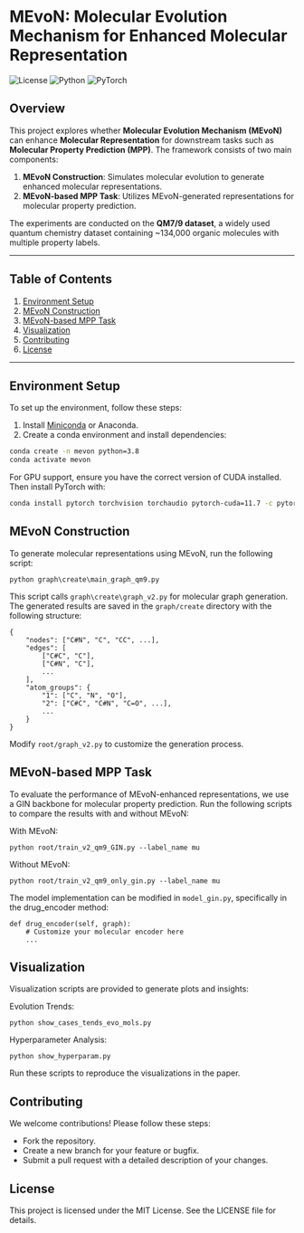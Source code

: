 # MEvoN: Molecular Evolution Mechanism for Enhanced Molecular Representation

![License](https://img.shields.io/badge/license-MIT-blue)
![Python](https://img.shields.io/badge/python-3.7%2B-green)
![PyTorch](https://img.shields.io/badge/pytorch-1.8%2B-orange)

## Overview

This project explores whether **Molecular Evolution Mechanism (MEvoN)** can enhance **Molecular Representation** for downstream tasks such as **Molecular Property Prediction (MPP)**. The framework consists of two main components:
1. **MEvoN Construction**: Simulates molecular evolution to generate enhanced molecular representations.
2. **MEvoN-based MPP Task**: Utilizes MEvoN-generated representations for molecular property prediction.

The experiments are conducted on the **QM7/9 dataset**, a widely used quantum chemistry dataset containing ~134,000 organic molecules with multiple property labels.

---

## Table of Contents
1. [Environment Setup](#environment-setup)
2. [MEvoN Construction](#mevon-construction)
3. [MEvoN-based MPP Task](#mevon-based-mpp-task)
4. [Visualization](#visualization)
5. [Contributing](#contributing)
6. [License](#license)

---

## Environment Setup

To set up the environment, follow these steps:

1. Install [Miniconda](https://docs.conda.io/en/latest/miniconda.html) or Anaconda.
2. Create a conda environment and install dependencies:

```bash
conda create -n mevon python=3.8
conda activate mevon
```

For GPU support, ensure you have the correct version of CUDA installed. Then install PyTorch with:


```bash
conda install pytorch torchvision torchaudio pytorch-cuda=11.7 -c pytorch -c nvidia
```


## MEvoN Construction

To generate molecular representations using MEvoN, run the following script:

```
python graph\create\main_graph_qm9.py
```

This script calls ```graph\create\graph_v2.py``` for molecular graph generation. The generated results are saved in the ```graph/create``` directory with the following structure:

```
{
    "nodes": ["C#N", "C", "CC", ...],
    "edges": [
        ["C#C", "C"],
        ["C#N", "C"],
        ...
    ],
    "atom_groups": {
        "1": ["C", "N", "O"],
        "2": ["C#C", "C#N", "C=O", ...],
        ...
    }
}
```

Modify ```root/graph_v2.py``` to customize the generation process.

## MEvoN-based MPP Task
To evaluate the performance of MEvoN-enhanced representations, we use a GIN backbone for molecular property prediction. Run the following scripts to compare the results with and without MEvoN:

With MEvoN:

    python root/train_v2_qm9_GIN.py --label_name mu
Without MEvoN:

    python root/train_v2_qm9_only_gin.py --label_name mu
    
The model implementation can be modified in ```model_gin.py```, specifically in the drug_encoder method:


    def drug_encoder(self, graph):
        # Customize your molecular encoder here
        ...

    
## Visualization

Visualization scripts are provided to generate plots and insights:

Evolution Trends:           
```
python show_cases_tends_evo_mols.py
```
Hyperparameter Analysis:    
```
python show_hyperparam.py
```
Run these scripts to reproduce the visualizations in the paper.

## Contributing

We welcome contributions! Please follow these steps:

- Fork the repository.
- Create a new branch for your feature or bugfix.
- Submit a pull request with a detailed description of your changes.


## License

This project is licensed under the MIT License. See the LICENSE file for details.


